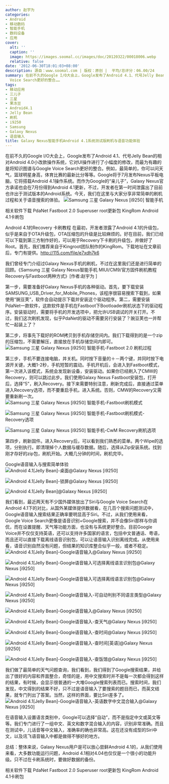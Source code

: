 ```yaml
---
author: 赵宇为
categories:
- Android
- 移动数码
- 智能手机
- 数码设备
- 应用
cover:
  alt: ''
  caption: ''
  image: https://images.soomal.cc/images/doc/20120322/00018006.webp
  relative: false
date: '2012-06-30T18:01:03+08:00'
description: 源自：www.soomal.com | 版权：原创 |  平均/总评分：06.00/24
summary: 在前不久的Google I/O大会上，Google发布了Android 4.1、代号Jelly Bean的相对Android 4.0小改款操作系统，它对UI操作进行了小幅度的修改，而最为有趣的是将知识图谱与Google
  Voice Search更好的整合……
tags:
- 移动应用
- 三儿子
- 三星
- 果冻豆
- Android4.1
- Jelly Bean
- 刷机
- i9250
- Samsung
- Galaxy Nexus
- 语音输入
title: Galaxy Nexus智能手机Android 4.1系统测试版刷机与语音功能体验
---
```


在前不久的Google I/O大会上，Google发布了Android 4.1、代号Jelly Bean的相对Android 4.0小改款操作系统，它对UI操作进行了小幅度的修改，而最为有趣的是将知识图谱与Google Voice Search更好的整合。例如，最简单的，你可以问天气，篮球明星身高，体育比赛的最新比分等等。Google将于7月发布Nexus平板电脑，它将搭载Android 4.1操作系统。而作为Google的“亲儿子”，Galaxy Nexus官方承诺也会在7月份得到Android 4.1更新，不过，开发者在第一时间泄露出了目前也许出于测试版本的Android系统。今天，我们在这里与大家分享非常简单的刷机过程和关于语音搜索的体验。
![Samsung 三星 Galaxy Nexus [i9250] 智能手机](https://images.soomal.cc/images/doc/20120322/00018006.webp)





相关软件下载
PdaNet
Fastboot 2.0
Superuser root更新包
KingRom Android 4.1卡刷包

Android 4.1的Recovery 卡刷教程
在最初，开发者泄露了Android 4.1的升级包，似乎是来自于OTA升级包，OTA压缩包的升级是比较麻烦的。好在目前，我们已经可以下载到第三方制作好的，可以用于Recovery下卡刷的升级包，并做好了Root。首先，我们推荐来自于Kingroot团队制作的KingRom。下载地址在文章前后，专门有提供。http://115.com/file/e7xdh7k6

我们曾经专门介绍过Galaxy Nexus手机的刷机，不过在这里我们还是进行简单的回顾。《Samsung 三星 Galaxy Nexus智能手机 MIUI/CM9/官方固件刷机教程 Recovery与Fastboot两种方式》[作者:赵宇为 ]


第一步，需要准备好Galaxy Nexus手机的各种驱动。首先，要下载安装SAMSUNG_USB_Driver_for_Mobile_Phones，该程序很容易搜索下载到，如果使用“豌豆荚”，软件会自动提示下载并安装这个驱动程序。第二，需要安装PdaNet一款软件，这款软件是手机在Fastboot下Bootloader刷机状态下的驱动程序。安装驱动时，需要将手机的开发选项中，把允许USB调试的开关打开。不过，我们这次刷机发现，似乎PdaNet的驱动不需要另行安装了？豌豆荚也一并帮忙一起装上了？

第二步，将事先下载好的ROM拷贝到手机存储空间内。我们下载得到的是一个zip的压缩包，不需要解压，直接放在手机存储空间内即可。
![Samsung 三星 Galaxy Nexus [i9250] 智能手机-Fastboot 2.0 刷机过程](https://images.soomal.cc/images/doc/20120414/00018786.webp)




第三步，手机不要连接电脑，并关机。同时按下音量的＋－两个键，并同时按下电源开关键，大概1-2秒，手机短暂的震动。手机开机后，会进入到Fastboot模式，第一次进入该模式，系统会发现新设备，安装驱动。如果你已经刷入了CMW的Recovery，则可以跳过此步。我们使用Galaxy Nexus Fastboot安装包，打开后，选择“5”，刷入Recovery。接下来需要特别注意，刷新完成后，直接通过菜单进入Recovery选项，而不要重启手机，进入系统。否则，CMW的Recovery又需要重新刷一次。
![Samsung 三星 Galaxy Nexus [i9250] 智能手机-Fastboot刷机模式](https://images.soomal.cc/images/doc/20120414/00018779.webp)




![Samsung 三星 Galaxy Nexus [i9250] 智能手机-Fastboot刷机模式-Recovery选项](https://images.soomal.cc/images/doc/20120414/00018780.webp)




![Samsung 三星 Galaxy Nexus [i9250] 智能手机-CwM Recovery刷机选项](https://images.soomal.cc/images/doc/20120414/00018781.webp)




第四步，刷新固件。进入Recovery后，可以看到我们熟悉的菜单。两个Wipe的选项，分别执行。即清理掉个人数据与缓存数据。随后，选择从Zip安装系统。找到刚才存好的zip包，刷机开始。大概几分钟的时间，刷机完毕。

Google语音输入与搜索简单体验
![Android 4.1[Jelly Bean]-桌面@Galaxy Nexus [i9250]](https://images.soomal.cc/images/doc/20120630/00020717.webp)




![Android 4.1[Jelly Bean]-锁屏@Galaxy Nexus [i9250]](https://images.soomal.cc/images/doc/20120630/00020718.webp)




![Android 4.1[Jelly Bean]@Galaxy Nexus [i9250]](https://images.soomal.cc/images/doc/20120630/00020719.webp)




我们看到，最近两天有不少国外媒体放出了Siri与Google Voice Search在Android 4.1下的对比，从国外某媒体提供数据看，在几百个搜索问题测试中，Google语音输入搜索结果正确率要明显高于Siri。不过，从我们使用来看，Google Voice Search更像是语音识别+Google搜索，并不会像Siri那样与你调侃，而在设置提醒、天气等功能方面，也没有与系统更好整合。目前Google Voice并不仅仅支持英语，还可以支持许多国家的语言，包括中文普通话、粤语，而且还可以直接下载离线语音识别包，可以让语音输入识别离线完成。从使用来看，语音识别自然没有问题，但结果的知识库整合似乎一般，或者不稳定。
![Android 4.1[Jelly Bean]-Google语音输入@Galaxy Nexus [i9250]](https://images.soomal.cc/images/doc/20120630/00020720.webp)




![Android 4.1[Jelly Bean]-Google语音输入可选择离线语言识别包@Galaxy Nexus [i9250]](https://images.soomal.cc/images/doc/20120630/00020721.webp)




![Android 4.1[Jelly Bean]-Google语音输入可选择离线语言识别包@Galaxy Nexus [i9250]](https://images.soomal.cc/images/doc/20120630/00020722.webp)




![Android 4.1[Jelly Bean]-Google语音输入-可自动判别不同语言类型@Galaxy Nexus [i9250]](https://images.soomal.cc/images/doc/20120630/00020723.webp)




![Android 4.1[Jelly Bean]-Google语音输入@Galaxy Nexus [i9250]](https://images.soomal.cc/images/doc/20120630/00020724.webp)




![Android 4.1[Jelly Bean]-Google语音输入-查天气@Galaxy Nexus [i9250]](https://images.soomal.cc/images/doc/20120630/00020725.webp)




![Android 4.1[Jelly Bean]-Google语音输入-查时间@Galaxy Nexus [i9250]](https://images.soomal.cc/images/doc/20120630/00020726.webp)




![Android 4.1[Jelly Bean]-Google语音输入-查时间[英语]@Galaxy Nexus [i9250]](https://images.soomal.cc/images/doc/20120630/00020727.webp)




![Android 4.1[Jelly Bean]-Google语音输入-查饭馆@Galaxy Nexus [i9250]](https://images.soomal.cc/images/doc/20120630/00020728.webp)




我们做了最简单的天气问题查询，我们看到，我们得到了Google搜索结果，并给出了很好的内容和界面整合，奇怪的是，用中文搜索时并不是每一次都会得到这样的结果，有时候，会显示很普通的一大堆Google搜索列表而已。搜索时间，我们发现，中文得到的结果不好，只不过是语音输入了要搜索的题目而已，而英文结果，就专门列出了答案。当然，这样的界面，要比Siri差多了。
![Android 4.1[Jelly Bean]-Google语音输入-英语数字中文混合输入@Galaxy Nexus [i9250]](https://images.soomal.cc/images/doc/20120630/00020729.webp)




在语音输入设置语言类别中，Google可以选择“自动”，而不是指定中文或英文等等。我们专门进行了一组中文、英文和数字混合输入的内容，识别非常准确。而且在测试中，儿话音等中文输入，准确率的确也非常高。这在还没有成型的Siri中文，以及讯飞语音输入中都是做得不够好的地方。

总结：整体来说，Galaxy Nexus用户是可以放心尝鲜Android 4.1的，从我们使用来看，大多数功能运行问题，Android 4.1相对4.04也仅仅是一个很小的功能升级。只不过在卡刷系统时，要做好数据的备份。


相关软件下载
PdaNet
Fastboot 2.0
Superuser root更新包
KingRom Android 4.1卡刷包